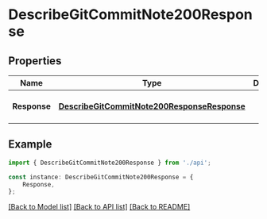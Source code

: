 # DescribeGitCommitNote200Response


## Properties

Name | Type | Description | Notes
------------ | ------------- | ------------- | -------------
**Response** | [**DescribeGitCommitNote200ResponseResponse**](DescribeGitCommitNote200ResponseResponse.md) |  | [optional] [default to undefined]

## Example

```typescript
import { DescribeGitCommitNote200Response } from './api';

const instance: DescribeGitCommitNote200Response = {
    Response,
};
```

[[Back to Model list]](../README.md#documentation-for-models) [[Back to API list]](../README.md#documentation-for-api-endpoints) [[Back to README]](../README.md)
